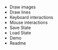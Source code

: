 - Draw images
- Draw lines
- Keyboard interactions
- Mouse interactions
- Save State
- Load State
- Demo
- Readme